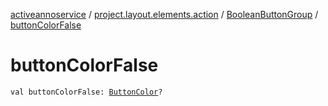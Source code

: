 [activeannoservice](../../index.md) / [project.layout.elements.action](../index.md) / [BooleanButtonGroup](index.md) / [buttonColorFalse](./button-color-false.md)

# buttonColorFalse

`val buttonColorFalse: `[`ButtonColor`](../../project.layout/-button-color/index.md)`?`